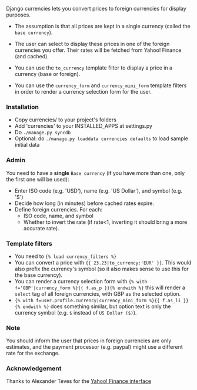 Django currencies lets you convert prices to foreign currencies for display purposes.

* The assumption is that all prices are kept in a single currency (called the `base currency`).

* The user can select to display these prices in one of the foreign currencies you offer.
  Their rates will be fetched from Yahoo! Finance (and cached).

* You can use the `to_currency` template filter to display a price in a currency (base or foreign).

* You can use the `currency_form` and `currency_mini_form` template filters in order to
  render a currency selection form for the user.

### Installation

* Copy currencies/ to your project's folders
* Add 'currencies' to your INSTALLED_APPS at settings.py
* Do `./manage.py syncdb`
* Optional: do `./manage.py loaddata currencies defaults` to load sample initial data

### Admin

You need to have a **single** `Base currency` (if you have more than one, only the first one will be used):

* Enter ISO code (e.g. 'USD'), name (e.g. 'US Dollar'), and symbol (e.g. '$')
* Decide how long (in minutes) before cached rates expire.
* Define foreign currencies. For each:
  * ISO code, name, and symbol
  * Whether to invert the rate (if rate<1, inverting it should bring a more accurate rate).

### Template filters

* You need to `{% load currency_filters %}`
* You can convert a price with `{{ 23.23|to_currency:'EUR' }}`.
  This would also prefix the currency's symbol (so it also makes sense to use this for the base currency).
* You can render a currency selection form with
  `{% with f='GBP'|currency_form %}{{ f.as_p }}{% endwith %}`
  this will render a `select` tag of all foreign currencies, with GBP as the selected option.
* `{% with f=user.profile.currency|currency_mini_form %}{{ f.as_li }}{% endwith %}`
  does something similar, but option text is only the currency symbol
  (e.g. `$` instead of `US Dollar ($)`).

### Note

You should inform the user that prices in foreign currencies are only estimates,
and the payment processor (e.g. paypal) might use a different rate for the exchange.

### Acknowledgement

Thanks to Alexander Teves for the [Yahoo! Finance interface](https://github.com/alexanderteves/CurrencyExchangeRate)
